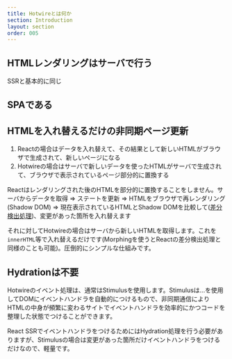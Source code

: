 ```yaml
---
title: Hotwireとは何か
section: Introduction
layout: section
order: 005
---
```


## HTMLレンダリングはサーバで行う

SSRと基本的に同じ

## SPAである

## HTMLを入れ替えるだけの非同期ページ更新

1. Reactの場合はデータを入れ替えて、その結果として新しいHTMLがブラウザで生成されて、新しいページになる
2. Hotwireの場合はサーバで新しいデータを使ったHTMLがサーバで生成されて、ブラウザで表示されているページ部分的に置換する

Reactはレンダリングされた後のHTMLを部分的に置換することをしません。サーバからデータを取得 => ステートを更新 => HTMLをブラウザで再レンダリング(Shadow DOM) => 現在表示されているHTMLとShadow DOMを比較して([差分検出処理](https://ja.legacy.reactjs.org/docs/reconciliation.html))、変更があった箇所を入れ替えます

それに対してHotwireの場合はサーバから新しいHTMLを取得します。これを`innerHTML`等で入れ替えるだけです(Morphingを使うとReactの差分検出処理と同様のことも可能)。圧倒的にシンプルな仕組みです。

## Hydrationは不要

Hotwireのイベント処理は、通常はStimulusを使用します。Stimulusは...を使用してDOMにイベントハンドラを自動的につけるもので、非同期通信によりHTMLの中身が頻繁に変わるサイトでイベントハンドラを効率的にかつコードを整理した状態でつけることができます。

React SSRでイベントハンドラをつけるためにはHydration処理を行う必要がありますが、Stimulusの場合は変更があった箇所だけイベントハンドラをつけるだけなので、軽量です。

